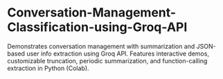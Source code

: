 # Conversation-Management-Classification-using-Groq-API
Demonstrates conversation management with summarization and JSON-based user info extraction using Groq API. Features interactive demos, customizable truncation, periodic summarization, and function-calling extraction in Python (Colab).
